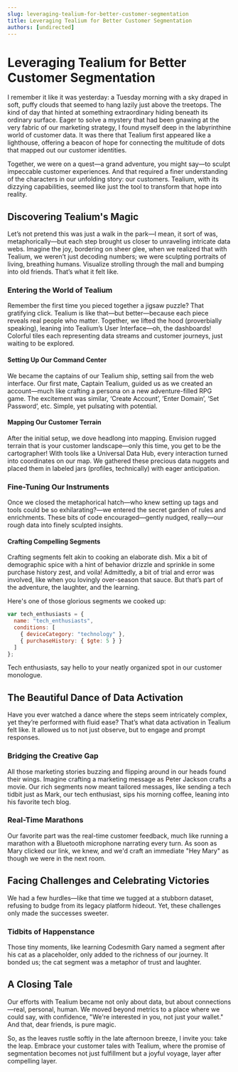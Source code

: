 ```yaml
---
slug: leveraging-tealium-for-better-customer-segmentation
title: Leveraging Tealium for Better Customer Segmentation
authors: [undirected]
---
```



# Leveraging Tealium for Better Customer Segmentation

I remember it like it was yesterday: a Tuesday morning with a sky draped in soft, puffy clouds that seemed to hang lazily just above the treetops. The kind of day that hinted at something extraordinary hiding beneath its ordinary surface. Eager to solve a mystery that had been gnawing at the very fabric of our marketing strategy, I found myself deep in the labyrinthine world of customer data. It was there that Tealium first appeared like a lighthouse, offering a beacon of hope for connecting the multitude of dots that mapped out our customer identities. 

Together, we were on a quest—a grand adventure, you might say—to sculpt impeccable customer experiences. And that required a finer understanding of the characters in our unfolding story: our customers. Tealium, with its dizzying capabilities, seemed like just the tool to transform that hope into reality.

## Discovering Tealium's Magic

Let’s not pretend this was just a walk in the park—I mean, it sort of was, metaphorically—but each step brought us closer to unraveling intricate data webs. Imagine the joy, bordering on sheer glee, when we realized that with Tealium, we weren’t just decoding numbers; we were sculpting portraits of living, breathing humans. Visualize strolling through the mall and bumping into old friends. That’s what it felt like.

### Entering the World of Tealium

Remember the first time you pieced together a jigsaw puzzle? That gratifying click. Tealium is like that—but better—because each piece reveals real people who matter. Together, we lifted the hood (proverbially speaking), leaning into Tealium’s User Interface—oh, the dashboards! Colorful tiles each representing data streams and customer journeys, just waiting to be explored.

#### Setting Up Our Command Center

We became the captains of our Tealium ship, setting sail from the web interface. Our first mate, Captain Tealium, guided us as we created an account—much like crafting a persona on a new adventure-filled RPG game. The excitement was similar, ‘Create Account’, ‘Enter Domain’, ‘Set Password’, etc. Simple, yet pulsating with potential.

#### Mapping Our Customer Terrain

After the initial setup, we dove headlong into mapping. Envision rugged terrain that is your customer landscape—only this time, you get to be the cartographer! With tools like a Universal Data Hub, every interaction turned into coordinates on our map. We gathered these precious data nuggets and placed them in labeled jars (profiles, technically) with eager anticipation.

### Fine-Tuning Our Instruments

Once we closed the metaphorical hatch—who knew setting up tags and tools could be so exhilarating?—we entered the secret garden of rules and enrichments. These bits of code encouraged—gently nudged, really—our rough data into finely sculpted insights. 

#### Crafting Compelling Segments

Crafting segments felt akin to cooking an elaborate dish. Mix a bit of demographic spice with a hint of behavior drizzle and sprinkle in some purchase history zest, and voila! Admittedly, a bit of trial and error was involved, like when you lovingly over-season that sauce. But that’s part of the adventure, the laughter, and the learning.

Here's one of those glorious segments we cooked up:

```javascript
var tech_enthusiasts = {
  name: "tech_enthusiasts",
  conditions: [
    { deviceCategory: "technology" },
    { purchaseHistory: { $gte: 5 } }
  ]
};
```

Tech enthusiasts, say hello to your neatly organized spot in our customer monologue.

## The Beautiful Dance of Data Activation

Have you ever watched a dance where the steps seem intricately complex, yet they’re performed with fluid ease? That’s what data activation in Tealium felt like. It allowed us to not just observe, but to engage and prompt responses.

### Bridging the Creative Gap

All those marketing stories buzzing and flipping around in our heads found their wings. Imagine crafting a marketing message as Peter Jackson crafts a movie. Our rich segments now meant tailored messages, like sending a tech tidbit just as Mark, our tech enthusiast, sips his morning coffee, leaning into his favorite tech blog.

### Real-Time Marathons

Our favorite part was the real-time customer feedback, much like running a marathon with a Bluetooth microphone narrating every turn. As soon as Mary clicked our link, we knew, and we'd craft an immediate "Hey Mary" as though we were in the next room.

## Facing Challenges and Celebrating Victories

We had a few hurdles—like that time we tugged at a stubborn dataset, refusing to budge from its legacy platform hideout. Yet, these challenges only made the successes sweeter.

### Tidbits of Happenstance

Those tiny moments, like learning Codesmith Gary named a segment after his cat as a placeholder, only added to the richness of our journey. It bonded us; the cat segment was a metaphor of trust and laughter.

## A Closing Tale

Our efforts with Tealium became not only about data, but about connections—real, personal, human. We moved beyond metrics to a place where we could say, with confidence, "We're interested in you, not just your wallet." And that, dear friends, is pure magic.

So, as the leaves rustle softly in the late afternoon breeze, I invite you: take the leap. Embrace your customer tales with Tealium, where the promise of segmentation becomes not just fulfillment but a joyful voyage, layer after compelling layer.
